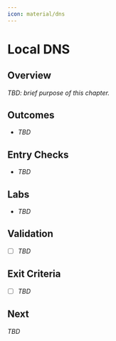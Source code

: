 ```yaml
---
icon: material/dns
---
```

# Local DNS

## Overview
_TBD: brief purpose of this chapter._

## Outcomes
- _TBD_

## Entry Checks
- _TBD_

## Labs
- _TBD_

## Validation
- [ ] _TBD_

## Exit Criteria
- [ ] _TBD_

## Next
_TBD_
